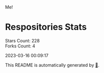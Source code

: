 Me!

# Respositories Stats
Stars Count: 228  
Forks Count: 4

2023-03-16 00:09:17  

This README is automatically generated by [🐰](https://github.com/rnitta/rnitta).
